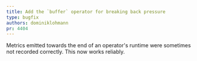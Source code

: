 ```yaml
---
title: Add the `buffer` operator for breaking back pressure
type: bugfix
authors: dominiklohmann
pr: 4404
---
```


Metrics emitted towards the end of an operator's runtime were sometimes not
recorded correctly. This now works reliably.
